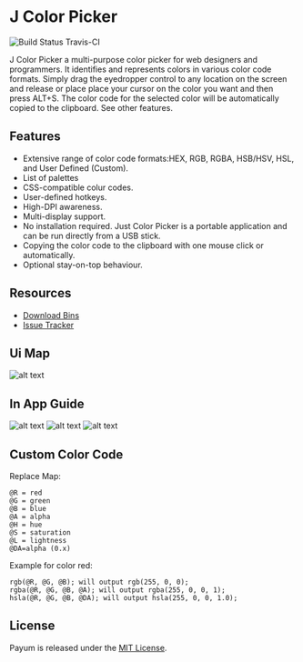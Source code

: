 # J Color Picker
<link rel="shortcut icon" type="image/x-icon" href="Resources/jColorPickerLogo.ico">

![Build Status Travis-CI](https://img.shields.io/appveyor/ci/x5Qubits/jColorPicker?style=flat-square)

J Color Picker a multi-purpose color picker for web designers and programmers. It identifies and represents colors in various color code formats. Simply drag the eyedropper control to any location on the screen and release or place place your cursor on the color you want and then press ALT+S. The color code for the selected color will be automatically copied to the clipboard. See other features.

## Features
- Extensive range of color code formats:HEX, RGB, RGBA, HSB/HSV, HSL, and User Defined (Custom).
- List of palettes
- CSS-compatible colur codes.
- User-defined hotkeys.
- High-DPI awareness.
- Multi-display support.
- No installation required. Just Color Picker is a portable application and can be run directly from a USB stick.
- Copying the color code to the clipboard with one mouse click or automatically.
- Optional stay-on-top behaviour.

## Resources
* [Download Bins](https://github.com/x5qubits/jColorPicker/releases/)
* [Issue Tracker](https://github.com/x5qubits/jColorPicker/issues)

## Ui Map
![alt text](https://i.postimg.cc/X7M3vVYF/j-pick1.png)


## In App Guide
![alt text](https://i.postimg.cc/0j0txdNV/j-pick3.png)
![alt text](https://i.postimg.cc/J0LT9dRy/j-pick2.png)
![alt text](https://i.postimg.cc/J7NYbmQj/j-pick4.png)

## Custom Color Code
Replace Map:
~~~~
@R = red
@G = green
@B = blue
@A = alpha
@H = hue
@S = saturation
@L = lightness
@DA=alpha (0.x)
~~~~

Example for color red:
~~~~
rgb(@R, @G, @B); will output rgb(255, 0, 0);
rgba(@R, @G, @B, @A); will output rgba(255, 0, 0, 1);
hsla(@R, @G, @B, @DA); will output hsla(255, 0, 0, 1.0);
~~~~

## License
Payum is released under the [MIT License](LICENSE).
